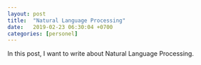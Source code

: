 ```yaml
---
layout: post
title:  "Natural Language Processing"
date:   2019-02-23 06:30:04 +0700
categories: [personel]
---
```

In this post, I want to write about Natural Language Processing.